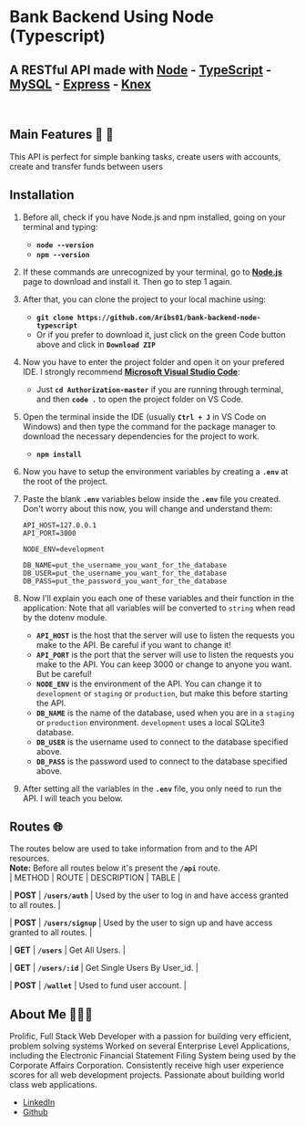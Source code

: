 # Bank Backend Using Node (Typescript)

## A RESTful API made with [Node](https://nodejs.org/) - [TypeScript](https://www.typescriptlang.org/) - [MySQL](https://www.postgresql.org/) - [Express](http://expressjs.com/) - [Knex](http://knexjs.org/)
<br>

## Main Features 👥 🏡

This API is perfect for simple banking tasks, create users with accounts, create and transfer funds between users

## Installation
1. Before all, check if you have Node.js and npm installed, going on your terminal and typing:
    - **`node --version`**
    - **`npm --version`**

2. If these commands are unrecognized by your terminal, go to **[Node.js](https://nodejs.org/en/download/)** page to download and install it. Then go to step 1 again.

3. After that, you can clone the project to your local machine using:
    - **`git clone https://github.com/Aribs01/bank-backend-node-typescript`**
    - Or if you prefer to download it, just click on the green Code button above and click in **`Download ZIP`**

4. Now you have to enter the project folder and open it on your prefered IDE. I strongly recommend **[Microsoft Visual Studio Code](https://code.visualstudio.com/)**:
    - Just **`cd Authorization-master`** if you are running through terminal, and then **`code .`** to open the project folder on VS Code.

5. Open the terminal inside the IDE (usually **`Ctrl + J`** in VS Code on Windows) and then type the command for the package manager to download the necessary dependencies for the project to work.
    - **`npm install`**

6. Now you have to setup the environment variables by creating a **`.env`** at the root of the project.

7. Paste the blank **`.env`** variables below inside the **`.env`** file you created. Don't worry about this now, you will change and understand them:

    ```
    API_HOST=127.0.0.1
    API_PORT=3000

    NODE_ENV=development

    DB_NAME=put_the_username_you_want_for_the_database
    DB_USER=put_the_username_you_want_for_the_database
    DB_PASS=put_the_password_you_want_for_the_database

    ```
8. Now I'll explain you each one of these variables and their function in the application: Note that all variables will be converted to `string` when read by the dotenv module.
    - **`API_HOST`** is the host that the server will use to listen the requests you make to the API. Be careful if you want to change it!
    - **`API_PORT`** is the port that the server will use to listen the requests you make to the API. You can keep 3000 or change to anyone you want. But be careful!
    - **`NODE_ENV`** is the environment of the API. You can change it to `development` or `staging` or `production`, but make this before starting the API.
    - **`DB_NAME`** is the name of the database, used when you are in a `staging` or `production` environment. `development` uses a local SQLite3 database.
    - **`DB_USER`** is the username used to connect to the database specified above.
    - **`DB_PASS`** is the password used to connect to the database specified above.

9. After setting all the variables in the **`.env`** file, you only need to run the API. I will teach you below.

## Routes 🌐
The routes below are used to take information from and to the API resources.
<br>
**Note:** Before all routes below it's present the **`/api`** route.
<br>
| METHOD | ROUTE | DESCRIPTION | TABLE |

| **POST** | **`/users/auth`** | Used by the user to log in and have access granted to all routes. | 

| **POST** | **`/users/signup`** | Used by the user to sign up and have access granted to all routes. | 

| **GET** | **`/users`** | Get All Users. | 

| **GET** | **`/users/:id`** | Get Single Users By User_id. | 

| **POST** | **`/wallet`** | Used to fund user account. |


## About Me 👨🏻‍💻
Prolific, Full Stack Web Developer with a passion for building very efficient, problem solving systems Worked on several Enterprise Level Applications, including the Electronic Financial Statement Filing System being used by the Corporate Affairs Corporation. Consistently receive high user experience scores for all web development projects. Passionate about building world class web applications.
<br>
- [LinkedIn](linkedin.com/in/aribisala-abiola-8a557611b/)
- [Github](github.com/aribs01/)
